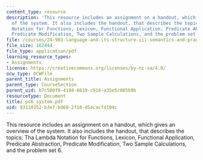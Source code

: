 ```yaml
---
content_type: resource
description: 'This resource includes an assignment on a handout, which gives an overview
  of the system. It also includes the handout, that describes the topics: Tha Lambda
  Notation for Functions, Lexicon, Functional Application, Predicate Abstraction,
  Predicate Modification, Two Sample Calculations, and the problem set 6.'
file: /courses/24-903-language-and-its-structure-iii-semantics-and-pragmatics-spring-2005/93110352b3e7bd602f10d54cacfd104c_ps6_system.pdf
file_size: 162444
file_type: application/pdf
learning_resource_types:
- Assignments
license: https://creativecommons.org/licenses/by-nc-sa/4.0/
ocw_type: OCWFile
parent_title: Assignments
parent_type: CourseSection
parent_uid: b7c500f9-4194-6619-c916-a35e5c085b9b
resourcetype: Document
title: ps6_system.pdf
uid: 93110352-b3e7-bd60-2f10-d54cacfd104c
---
```

This resource includes an assignment on a handout, which gives an overview of the system. It also includes the handout, that describes the topics: Tha Lambda Notation for Functions, Lexicon, Functional Application, Predicate Abstraction, Predicate Modification, Two Sample Calculations, and the problem set 6.